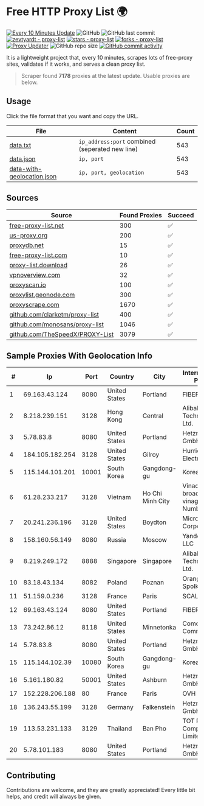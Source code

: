 
# Free HTTP Proxy List 🌍

[![Every 10 Minutes Update](https://github.com/mertguvencli/http-proxy-list/actions/workflows/main.yml/badge.svg?branch=main)](https://github.com/mertguvencli/http-proxy-list/actions/workflows/main.yml)
![GitHub](https://img.shields.io/github/license/mertguvencli/http-proxy-list)
![GitHub last commit](https://img.shields.io/github/last-commit/mertguvencli/http-proxy-list)
[![zevtyardt - proxy-list](https://img.shields.io/static/v1?label=zevtyardt&message=proxy-list&color=blue&logo=github)](https://github.com/zevtyardt/proxy-list "Go to GitHub repo")
[![stars - proxy-list](https://img.shields.io/github/stars/zevtyardt/proxy-list?style=social)](https://github.com/zevtyardt/proxy-list)
[![forks - proxy-list](https://img.shields.io/github/forks/zevtyardt/proxy-list?style=social)](https://github.com/zevtyardt/proxy-list)
[![Proxy Updater](https://github.com/zevtyardt/proxy-list/workflows/Proxy%20Updater/badge.svg)](https://github.com/zevtyardt/proxy-list/actions?query=workflow:"Proxy+Updater")
![GitHub repo size](https://img.shields.io/github/repo-size/zevtyardt/proxy-list)
[![GitHub commit activity](https://img.shields.io/github/commit-activity/m/zevtyardt/proxy-list?logo=commits)](https://github.com/zevtyardt/proxy-list/commits/main)

It is a lightweight project that, every 10 minutes, scrapes lots of free-proxy sites, validates if it works, and serves a clean proxy list.

> Scraper found **7178** proxies at the latest update. Usable proxies are below.

## Usage

Click the file format that you want and copy the URL.

|File|Content|Count|
|----|-------|-----|
|[data.txt](https://raw.githubusercontent.com/mertguvencli/http-proxy-list/main/proxy-list/data.txt)|`ip_address:port` combined (seperated new line)|543|
|[data.json](https://raw.githubusercontent.com/mertguvencli/http-proxy-list/main/proxy-list/data.json)|`ip, port`|543|
|[data-with-geolocation.json](https://raw.githubusercontent.com/mertguvencli/http-proxy-list/main/proxy-list/data-with-geolocation.json)|`ip, port, geolocation`|543|

## Sources

|Source|Found Proxies|Succeed|
|------|-------------|-------|
|[free-proxy-list.net](https://free-proxy-list.net)|300|✅|
|[us-proxy.org](https://www.us-proxy.org)|200|✅|
|[proxydb.net](http://proxydb.net)|15|✅|
|[free-proxy-list.com](https://free-proxy-list.com/?page=&port=&type%5B%5D=http&type%5B%5D=https&up_time=0&search=Search)|10|✅|
|[proxy-list.download](https://www.proxy-list.download/HTTP)|26|✅|
|[vpnoverview.com](https://vpnoverview.com/privacy/anonymous-browsing/free-proxy-servers)|32|✅|
|[proxyscan.io](https://www.proxyscan.io)|100|✅|
|[proxylist.geonode.com](https://proxylist.geonode.com/api/proxy-list?limit=300&page=1&sort_by=lastChecked&sort_type=desc&protocols=http,https)|300|✅|
|[proxyscrape.com](https://api.proxyscrape.com/v2/?request=displayproxies&protocol=http&timeout=10000&country=all&ssl=all&anonymity=all)|1670|✅|
|[github.com/clarketm/proxy-list](https://raw.githubusercontent.com/clarketm/proxy-list/master/proxy-list-raw.txt)|400|✅|
|[github.com/monosans/proxy-list](https://raw.githubusercontent.com/monosans/proxy-list/main/proxies/http.txt)|1046|✅|
|[github.com/TheSpeedX/PROXY-List](https://raw.githubusercontent.com/TheSpeedX/PROXY-List/master/http.txt)|3079|✅|


## Sample Proxies With Geolocation Info

|#|Ip|Port|Country|City|Internet Service Provider|
|-|--|----|-------|----|-------------------------|
|1|69.163.43.124|8080|United States|Portland|FIBERFI|
|2|8.218.239.151|3128|Hong Kong|Central|Alibaba (US) Technology Co., Ltd.|
|3|5.78.83.8|8080|United States|Portland|Hetzner Online GmbH|
|4|184.105.182.254|3128|United States|Gilroy|Hurricane Electric LLC|
|5|115.144.101.201|10001|South Korea|Gangdong-gu|Korea Telecom|
|6|61.28.233.217|3128|Vietnam|Ho Chi Minh City|Vinadata broadcast via vinagame AS Number|
|7|20.241.236.196|3128|United States|Boydton|Microsoft Corporation|
|8|158.160.56.149|8080|Russia|Moscow|Yandex.Cloud LLC|
|9|8.219.249.172|8888|Singapore|Singapore|Alibaba (US) Technology Co., Ltd.|
|10|83.18.43.134|8082|Poland|Poznan|Orange Polska Spolka Akcyjna|
|11|51.159.0.236|3128|France|Paris|SCALEWAY|
|12|69.163.43.124|8080|United States|Portland|FIBERFI|
|13|73.242.86.12|8118|United States|Minnetonka|Comcast Cable Communications|
|14|5.78.83.8|8080|United States|Portland|Hetzner Online GmbH|
|15|115.144.102.39|10080|South Korea|Gangdong-gu|Korea Telecom|
|16|5.161.180.82|50001|United States|Ashburn|Hetzner Online GmbH|
|17|152.228.206.188|80|France|Paris|OVH SAS|
|18|136.243.55.199|3128|Germany|Falkenstein|Hetzner Online GmbH|
|19|113.53.231.133|3129|Thailand|Ban Pho|TOT Public Company Limited|
|20|5.78.101.183|8080|United States|Portland|Hetzner Online GmbH|



## Contributing

Contributions are welcome, and they are greatly appreciated! Every
little bit helps, and credit will always be given.

